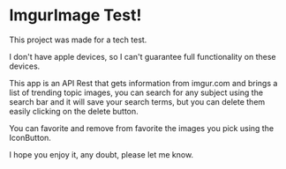 # ImgurImage Test!

This project was made for a tech test.

 I don't have apple devices, so I can't guarantee full functionality on these devices.
 
This app is an API Rest that gets information from imgur.com and brings a list of trending topic images, you can search for any subject using the search bar and it will save your search terms, but you can delete them easily clicking on the delete button.
 
You can favorite and remove from favorite the images you pick using the IconButton.

I hope you enjoy it, any doubt, please let me know.
